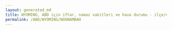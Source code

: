 ```yaml
---
layout: generated_md
title: WYOMING, ABD için iftar, namaz vakitleri ve hava durumu - ilçe/eyalet seç
permalink: /ABD/WYOMING/NOONAMBAH
---
```


<script type="text/javascript">
  var country = ABD;
  var city = WYOMING;
  var state = NOONAMBAH;
  var lat = 72;
  var lon = 21;
</script>
